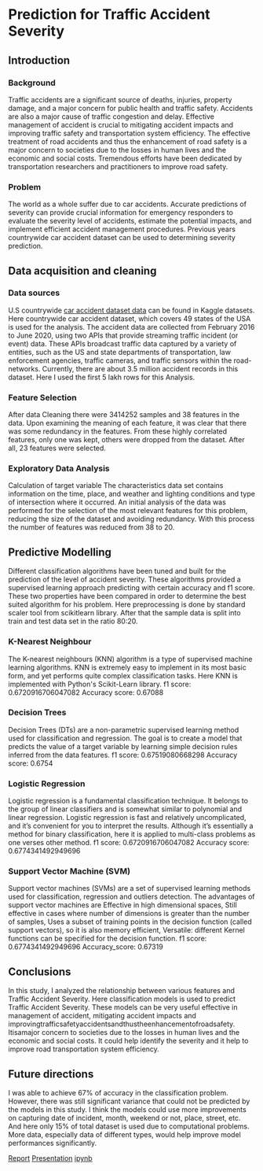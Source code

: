# Prediction for Traffic Accident Severity

## Introduction 

### Background
Traffic accidents are a significant source of deaths, injuries, property damage, and a major concern for public health and traffic safety. Accidents are also a major cause of traffic congestion and delay. Effective management of accident is crucial to mitigating accident impacts and improving traffic safety and transportation system efficiency. The effective treatment of road accidents and thus the enhancement of road safety is a major concern to societies due to the losses in human lives and the economic and social costs. Tremendous efforts have been dedicated by transportation researchers and practitioners to improve road safety.

### Problem
The world as a whole suffer due to car accidents. Accurate predictions of severity can provide crucial information for emergency responders to evaluate the severity level of accidents, estimate the potential impacts, and implement efficient accident management procedures. Previous years countrywide car accident dataset can be used to determining severity prediction.

## Data acquisition and cleaning

### Data sources
U.S countrywide [car accident dataset data](https://www.kaggle.com/sobhanmoosavi/us-accidents) can be found in Kaggle datasets. Here countrywide car accident dataset, which covers 49 states of the USA is used for the analysis. The accident data are collected from February 2016 to June 2020, using two APIs that provide streaming traffic incident (or event) data. These APIs broadcast traffic data captured by a variety of entities, such as the US and state departments of transportation, law enforcement agencies, traffic cameras, and traffic sensors within the road-networks. Currently, there are about 3.5 million accident records in this dataset. Here I used the first 5 lakh rows for this Analysis. 

### Feature Selection
After data Cleaning there were 3414252 samples and 38 features in the data. Upon examining the meaning of each feature, it was clear that there was some redundancy in the features. From these highly correlated features, only one was kept, others were dropped from the dataset. After all, 23 features were selected.

### Exploratory Data Analysis
Calculation of target variable
The characteristics data set contains information on the time, place, and weather and lighting conditions and type of intersection where it occurred. An initial analysis of the data was performed for the selection of the most relevant features for this problem, reducing the size of the dataset and avoiding redundancy. With this process the number of features was reduced from 38 to 20.

## Predictive Modelling

Different classification algorithms have been tuned and built for the prediction of the level of accident severity. These algorithms provided a supervised learning approach predicting with certain accuracy and f1 score. These two properties have been compared in order to determine the best suited algorithm for his problem. Here preprocessing is done by standard scaler tool from scikitlearn library. After that the sample data is split into train and test data set in the ratio 80:20.

### K-Nearest Neighbour
The K-nearest neighbours (KNN) algorithm is a type of supervised machine learning algorithms. KNN is extremely easy to implement in its most basic form, and yet performs quite complex classification tasks. Here KNN is implemented with Python's Scikit-Learn library.
f1 score: 0.6720916706047082 Accuracy score: 0.67088

### Decision Trees
Decision Trees (DTs) are a non-parametric supervised learning method used for classification and regression. The goal is to create a model that predicts the value of a target variable by learning simple decision rules inferred from the data features.
f1 score: 0.67519080668298 Accuracy score: 0.6754

### Logistic Regression
Logistic regression is a fundamental classification technique. It belongs to the group of linear classifiers and is somewhat similar to polynomial and linear regression. Logistic regression is fast and relatively uncomplicated, and it’s convenient for you to interpret the results. Although it’s essentially a method for binary classification, here it is applied to multi-class problems as one verses other method.
f1 score: 0.6720916706047082 Accuracy score: 0.6774341492949696

### Support Vector Machine (SVM)
Support vector machines (SVMs) are a set of supervised learning methods used for classification, regression and outliers detection. The advantages of support vector machines are Effective in high dimensional spaces, Still effective in cases where number of dimensions is greater than the number of samples, Uses a subset of training points in the decision function (called support vectors), so it is also memory efficient, Versatile: different Kernel functions can be specified for the decision function.
f1 score: 0.6774341492949696 Accuracy_score: 0.67319

## Conclusions
In this study, I analyzed the relationship between various features and Traffic Accident Severity. Here classification models is used to predict Traffic Accident Severity. These models can be very useful effective in management of accident, mitigating accident impacts and improvingtrafficsafetyaccidentsandthustheenhancementofroadsafety. Itisamajor concern to societies due to the losses in human lives and the economic and social costs. It could help identify the severity and it help to improve road transportation system efficiency.
## Future directions
I was able to achieve 67% of accuracy in the classification problem. However, there was still significant variance that could not be predicted by the models in this study. I think the models could use more improvements on capturing date of incident, month, weekend or not, place, street, etc. And here only 15% of total dataset is used due to computational problems. More data, especially data of different types, would help improve model performances significantly.


[Report](https://github.com/AbhinandGK/Prediction-for-Traffic-Accident-Severity/blob/master/Project_report.pdf)
[Presentation](https://github.com/AbhinandGK/Prediction-for-Traffic-Accident-Severity/blob/master/presentation.pptx)
[ipynb](https://github.com/AbhinandGK/Prediction-for-Traffic-Accident-Severity/blob/master/accident_severity.ipynb)
